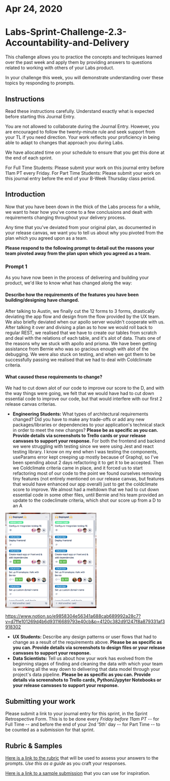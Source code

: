 # Apr 24, 2020
# Labs-Sprint-Challenge-2.3-Accountability-and-Delivery

This challenge allows you to practice the concepts and techniques learned over the past week and apply them by providing answers to questions related to working with others of your Labs product.

In your challenge this week, you will demonstrate understanding over these topics by responding to prompts.

## Instructions

Read these instructions carefully. Understand exactly what is expected before starting this Journal Entry.

You are not allowed to collaborate during the Journal Entry. However, you are encouraged to follow the twenty-minute rule and seek support from your TL if you need direction. Your work reflects your proficiency in being able to adapt to changes that approach you during Labs.

We have allocated time on your schedule to ensure that you get this done at the end of each sprint.

For Full Time Students: Please submit your work on this journal entry before 11am PT every Friday.
For Part Time Students: Please submit your work on this journal entry before the end of your B-Week Thursday class period.

## Introduction

Now that you have been down in the thick of the Labs process for a while, we want to hear how you've come to a few conclusions and dealt with requirements changing throughout your delivery process.

Any time that you've deviated from your original plan, as documented in your release canvas, we want you to tell us about why you pivoted from the plan which you agreed upon as a team.

**Please respond to the following prompt to detail out the reasons your team pivoted away from the plan upon which you agreed as a team.**

### Prompt 1

As you have now been in the process of delivering and building your product, we'd like to know what has changed along the way:

#### Describe how the requirements of the features you have been building/designing have changed.
After talking to Austin, we finally cut the 12 forms to 3 forms, drastically deviating the app flow and design from the flow provided by the UX team. We also briefly deviated when our apollo server wouldn't cooperate with us. After talking it over and divising a plan as to how we would roll back to regular REST, we realised that we have to create our tables from scratch and deal with the relations of each table, and it's alot of data. Thats one of the reasons why we stuck with apollo and prisma. We have been getting assistance from Bernie who was so gracious enough with alot of the debugging. We were also stuck on testing, and when we got them to be successfully passing we realised that we had to deal with Coldclimate criteria. 
#### What caused these requirements to change?
We had to cut down alot of our code to improve our score to the D, and with the way things were going, we felt that we would have had to cut down essential code to improve our code, but that would interfere with our first 2 release canvas criterias. 
- **Engineering Students:** What types of architectural requirements changed? Did you have to make any trade-offs or add any new packages/libraries or dependencies to your application's technical stack in order to meet the new changes? **Please be as specific as you can. Provide details via screenshots to Trello cards or your release canvases to support your response.**
For both the frontend and backend we were struggling with testing since we were using Jest and react testing library. I know on my end when I was testing the components, useParams error kept creeping up mostly because of Graphql, so I've been spending about 2 days refactoring it to get it to be accepted. Then we Coldclimate criteria came in place, and it forced us to start refactoring most of our code to the point we found ourselves removing tiny features (not entirely mentioned on our release canvas, but features that would have enhanced our app overall) just to get the coldclimate score to improve. We almost had a meltdown that we had to cut down essential code in some other files, until Bernie and his team provided an update to the codeclimate criteria, which shot our score up from a D to an A 

<img height="300px" src="https://github.com/ebisLab/Labs-Sprint-Challenge-2.3-Accountability-and-Delivery/blob/master/Screen%20Shot%202020-04-24%20at%2011.46.59%20AM.png">

<img height="300px" src="https://github.com/ebisLab/Labs-Sprint-Challenge-2.3-Accountability-and-Delivery/blob/master/Screen%20Shot%202020-04-24%20at%2011.46.59%20AM.png">

https://www.notion.so/e9858304e56341a688cab689992a28c7?v=d7ffe101269d4b6d93116689793e40cb&p=4120c382d91247f8a879331af3918302


- **UX Students:** Describe any design patterns or user flows that had to change as a result of the requirements above. **Please be as specific as you can. Provide details via screenshots to design files or your release canvases to support your response.**
- **Data Scientists:** Tell us about how your work has evolved from the beginning stages of finding and cleaning the data with which your team is working all the way down to delivering that data model through your project's data pipeline. **Please be as specific as you can. Provide details via screenshots to Trello cards, Python/Jypyter Notebooks or your release canvases to support your response.**

## Submitting your work

Please submit a link to your journal entry for this sprint, in the Sprint Retrospective Form. This is to be done every _Friday before 11am PT_ -- for Full Time -- and before the end of your 2nd '5th' day -- for Part Time -- to be counted as a submission for that sprint.

## Rubric & Samples

[Here is a link to the rubric](https://www.notion.so/lambdaschool/2-3-Rubric-Accountability-and-Delivery-Diff-Entry-a35bcf0776194cdbba1c849007860b46) that will be used to assess your answers to the prompts. _Use this as a guide_ as you craft your responses.

[Here is a link to a sample submission](https://www.notion.so/lambdaschool/2-3-Accountability-and-Delivery-Diff-Entry-4dc1dbb2b1164b74849cd065adf8e209) that you can use for inspiration.
